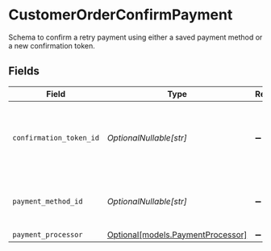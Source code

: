 # CustomerOrderConfirmPayment

Schema to confirm a retry payment using either a saved payment method or a new confirmation token.


## Fields

| Field                                                              | Type                                                               | Required                                                           | Description                                                        |
| ------------------------------------------------------------------ | ------------------------------------------------------------------ | ------------------------------------------------------------------ | ------------------------------------------------------------------ |
| `confirmation_token_id`                                            | *OptionalNullable[str]*                                            | :heavy_minus_sign:                                                 | ID of the Stripe confirmation token for new payment methods.       |
| `payment_method_id`                                                | *OptionalNullable[str]*                                            | :heavy_minus_sign:                                                 | ID of an existing saved payment method.                            |
| `payment_processor`                                                | [Optional[models.PaymentProcessor]](../models/paymentprocessor.md) | :heavy_minus_sign:                                                 | N/A                                                                |